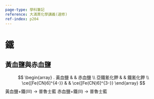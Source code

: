 ```yaml
---
page-type: 學科筆記
reference: 大滿貫化學講義(選修)
ref-index: p204
---
```

# 鐵
## 黃血鹽與赤血鹽
$$
\begin{array}
. 黃血鹽 & &  赤血鹽 \\
亞鐵氰化鉀 &  & 鐵氰化鉀 \\
\ce{[Fe(CN)6]^{4-}} &  & \ce{[Fe(CN)6]^{3-}}
\end{array}
$$
黃血鹽+鐵(III) -> 普魯士藍
赤血鹽+鐵(II) -> 普魯士藍